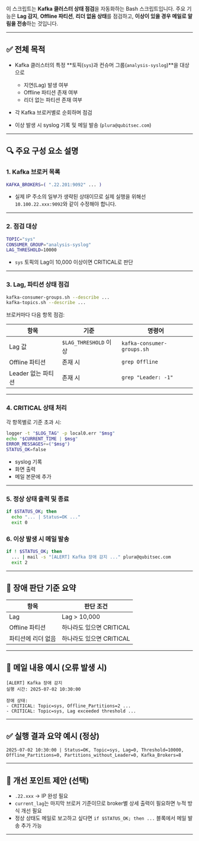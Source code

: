 이 스크립트는 **Kafka 클러스터 상태 점검**을 자동화하는 Bash 스크립트입니다. 주요 기능은 **Lag 감지**, **Offline 파티션**, **리더 없음 상태**를 점검하고, **이상이 있을 경우 메일로 알림을 전송**하는 것입니다.

---

## ✅ 전체 목적

* Kafka 클러스터의 특정 \*\*토픽(`sys`)과 컨슈머 그룹(`analysis-syslog`)\*\*을 대상으로

  * 지연(Lag) 발생 여부
  * Offline 파티션 존재 여부
  * 리더 없는 파티션 존재 여부
* 각 Kafka 브로커별로 순회하며 점검
* 이상 발생 시 syslog 기록 및 메일 발송 (`plura@qubitsec.com`)

---

## 🔍 주요 구성 요소 설명

### 1. **Kafka 브로커 목록**

```bash
KAFKA_BROKERS=( ".22.201:9092" ... )
```

* 실제 IP 주소의 일부가 생략된 상태이므로 실제 실행을 위해선 `10.100.22.xxx:9092`와 같이 수정해야 합니다.

---

### 2. **점검 대상**

```bash
TOPIC="sys"
CONSUMER_GROUP="analysis-syslog"
LAG_THRESHOLD=10000
```

* `sys` 토픽의 Lag이 10,000 이상이면 CRITICAL로 판단

---

### 3. **Lag, 파티션 상태 점검**

```bash
kafka-consumer-groups.sh --describe ...
kafka-topics.sh --describe ...
```

브로커마다 다음 항목 점검:

| 항목            | 기준                  | 명령어                        |
| ------------- | ------------------- | -------------------------- |
| Lag 값         | `$LAG_THRESHOLD` 이상 | `kafka-consumer-groups.sh` |
| Offline 파티션   | 존재 시                | `grep Offline`             |
| Leader 없는 파티션 | 존재 시                | `grep "Leader: -1"`        |

---

### 4. **CRITICAL 상태 처리**

각 항목별로 기준 초과 시:

```bash
logger -t "$LOG_TAG" -p local0.err "$msg"
echo "$CURRENT_TIME | $msg"
ERROR_MESSAGES+=("$msg")
STATUS_OK=false
```

* syslog 기록
* 화면 출력
* 메일 본문에 추가

---

### 5. **정상 상태 출력 및 종료**

```bash
if $STATUS_OK; then
  echo "... | Status=OK ..."
  exit 0
```

### 6. **이상 발생 시 메일 발송**

```bash
if ! $STATUS_OK; then
  ... | mail -s "[ALERT] Kafka 장애 감지 ..." plura@qubitsec.com
  exit 2
```

---

## 📌 장애 판단 기준 요약

| 항목          | 판단 조건             |
| ----------- | ----------------- |
| Lag         | Lag > 10,000      |
| Offline 파티션 | 하나라도 있으면 CRITICAL |
| 파티션에 리더 없음  | 하나라도 있으면 CRITICAL |

---

## 📨 메일 내용 예시 (오류 발생 시)

```
[ALERT] Kafka 장애 감지
실행 시간: 2025-07-02 10:30:00

장애 상태:
- CRITICAL: Topic=sys, Offline_Partitions=2 ...
- CRITICAL: Topic=sys, Lag exceeded threshold ...
```

---

## ✅ 실행 결과 요약 예시 (정상)

```
2025-07-02 10:30:00 | Status=OK, Topic=sys, Lag=0, Threshold=10000, Offline_Partitions=0, Partitions_without_Leader=0, Kafka_Brokers=8
```

---

## 🔧 개선 포인트 제안 (선택)

* `.22.xxx` → IP 완성 필요
* `current_lag`는 마지막 브로커 기준이므로 broker별 상세 출력이 필요하면 누적 방식 개선 필요
* 정상 상태도 메일로 보고하고 싶다면 `if $STATUS_OK; then ...` 블록에서 메일 발송 추가 가능

---
